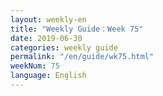 ```yaml
---
layout: weekly-en
title: "Weekly Guide：Week 75"
date: 2019-06-30
categories: weekly guide
permalink: "/en/guide/wk75.html"
weekNum: 75
language: English
---
```


